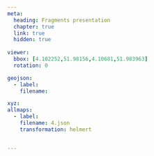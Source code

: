 ```yaml
---
meta:
  heading: Fragments presentation
  chapter: true
  link: true
  hidden: true
  
viewer:
  bbox: [4.102252,51.98156,4.10681,51.983963]
  rotation: 0

geojson:
  - label:
    filename: 

xyz:
allmaps:
  - label: 
    filename: 4.json
    transformation: helmert


---
```


## 